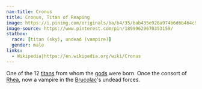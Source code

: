 ```yaml
---
nav-title: Cronus
title: Cronus, Titan of Reaping
image: https://i.pinimg.com/originals/ba/b4/35/bab435e926a974b6d6b464c96ebc592e.jpg
image-source: https://www.pinterest.com/pin/18999629670353159/
statbox:
  race: [titan (sky), undead (vampire)]
  gender: male
links:
  - Wikipedia|https://en.wikipedia.org/wiki/Cronus
---
```


One of the 12 [titans](../creatures/titans) from whom the [gods](../creatures/eternals) were born. Once the consort of [Rhea](rhea), now a vampire in the [Brucolac](brucolac)'s undead forces.
